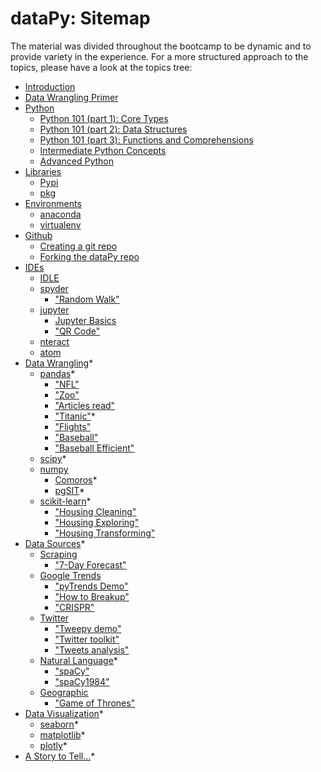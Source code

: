 # dataPy: Sitemap

The material was divided throughout the bootcamp to be dynamic and to provide variety in the experience. For a more structured approach to the topics, please have a look at the topics tree:

* [Introduction](./introduction.md)
* [Data Wrangling Primer](./dataPrimer.md)
* [Python](./python.md)
  * [Python 101 (part 1): Core Types](./python101.md)
  * [Python 101 (part 2): Data Structures](./python101b.md)
  * [Python 101 (part 3): Functions and Comprehensions](./python101c.md)
  * [Intermediate Python Concepts](./python102.md)
  * [Advanced Python](./python103.md)
* [Libraries](./libraries.md)
  * [Pypi](./pypi.md)
  * [pkg](./pkg.md)
* [Environments](./environments.md)
  * [anaconda](./anaconda.md)
  * [virtualenv](./virtualenv.md)
* [Github](./github.md)
  * [Creating a git repo](./git.md)
  * [Forking the dataPy repo](./gitFork.md)
* [IDEs](./ides.md)
  * [IDLE](./idle.md)
  * [spyder](./spyder.md)
    * ["Random Walk"](../scripts/randomWalk.py)
  * [jupyter](./jupyter.md)
    * [Jupyter Basics](../scripts/jupyterDemo.ipynb)
    * ["QR Code"](../scripts/jupyterQR.ipynb)
  * [nteract](../scripts/nteract.md)
  * [atom](./atom.md)
* [Data Wrangling](./dataWrangling.md)*
  * [pandas](./pandas.md)*
    * ["NFL"](../scripts/nfl.py)
    * ["Zoo"](../scripts/zoo.py)
    * ["Articles read"](../scripts/articles.py)
    * ["Titanic"](../scripts/titanic.py)*
    * ["Flights"](../scripts/flights.py)
    * ["Baseball"](../scripts/baseball.py)
    * ["Baseball Efficient"](../scripts/baseballOnLoad.py)
  * [scipy](./scipy.md)*
  * [numpy](./numpy.md)
    * [Comoros](../scripts/comoros.py)*
    * [pgSIT](../scripts/pgSIT.py)*
  * [scikit-learn](./scikitLearn.md)*
    * ["Housing Cleaning"](../scripts/housingCleaning.py)
    * ["Housing Exploring"](../scripts/housingExploring.py)
    * ["Housing Transforming"](../scripts/housingTransforming.py)
* [Data Sources](./dataSources.md)*
  * [Scraping](./scraping.md)
    * ["7-Day Forecast"](../scripts/soup.py)
  * [Google Trends](./googleTrends.md)
    * ["pyTrends Demo"](../scripts/pyTrends.py)
    * ["How to Breakup"](../scripts/breakup.py)
    * ["CRISPR"](../scripts/trendsCRISPR.py)
  * [Twitter](./twitter.md)
    * ["Tweepy demo"](../scripts/tweepyParser.py)
    * ["Twitter toolkit"](../scripts/twitterDemo.py)
    * ["Tweets analysis"](../scripts/tweetAnalysis.py)
  * [Natural Language](../md/naturalLanguage.md)*
      * ["spaCy"](../scripts/spaCy.py)
      * ["spaCy1984"](../scripts/spaCy1984.py)
  * [Geographic](./geographic.md)
    * ["Game of Thrones"](../scripts/got.py)
* [Data Visualization](./dataViz.md)*
  * [seaborn](./seaborn.md)*
  * [matplotlib](./matplotlib.md)*
  * [plotly](./plotly.md)*
* [A Story to Tell...](./md/aStoryToTell.md)*

